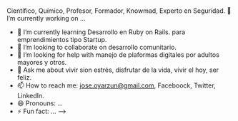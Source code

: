### 
Científico, Químico, Profesor, Formador, Knowmad, Experto en Seguridad.
🔭 I’m currently working on ...
- 🌱 I’m currently learning Desarrollo en Ruby on Rails. para emprendimientos tipo Startup.
- 👯 I’m looking to collaborate on desarrollo comunitario.
- 🤔 I’m looking for help with manejo de plaformas digitales por adultos mayores y otros.
- 💬 Ask me about vivir sion estrés, disfrutar de la vida, vivir el hoy, ser feliz.
- 📫 How to reach me: jose.oyarzun@gmail.com,  Faceboock, Twitter, LinkedIn.
- 😄 Pronouns: ...
- ⚡ Fun fact: ...
-->



<!--
**jios1/jios1** is a ✨ _special_ ✨ repository because its `README.md` (this file) appears on your GitHub profile.

Here are some ideas to get you started:

- 🔭 I’m currently working on ...
- 🌱 I’m currently learning ...
- 👯 I’m looking to collaborate on ...
- 🤔 I’m looking for help with ...
- 💬 Ask me about ...
- 📫 How to reach me: ...
- 😄 Pronouns: ...
- ⚡ Fun fact: ...
-->
